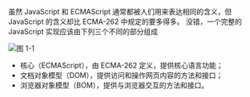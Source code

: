 虽然 JavaScript 和 ECMAScript 通常都被人们用来表达相同的含义，但 JavaScript 的含义却比 ECMA-262 中规定的要多得多。
没错，一个完整的 JavaScript 实现应该由下列三个不同的部分组成

![图 1-1](https://upload-images.jianshu.io/upload_images/7094266-6dfb511b628bb628.png?imageMogr2/auto-orient/strip%7CimageView2/2/w/1240)

- 核心（ECMAScript），由 ECMA-262 定义，提供核心语言功能；
- 文档对象模型（DOM），提供访问和操作网页内容的方法和接口；
- 浏览器对象模型（BOM），提供与浏览器交互的方法和接口。

